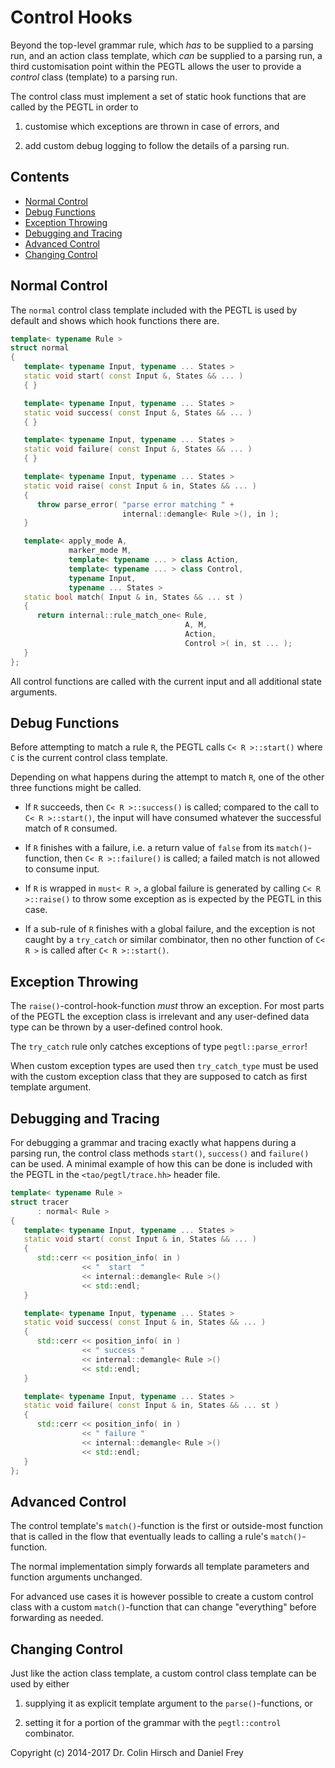 # Control Hooks

Beyond the top-level grammar rule, which *has* to be supplied to a parsing run, and an action class template, which *can* be supplied to a parsing run, a third customisation point within the PEGTL allows the user to provide a *control* class (template) to a parsing run.

The control class must implement a set of static hook functions that are called by the PEGTL in order to

1. customise which exceptions are thrown in case of errors, and

2. add custom debug logging to follow the details of a parsing run.

## Contents

* [Normal Control](#normal-control)
* [Debug Functions](#debug-functions)
* [Exception Throwing](#exception-throwing)
* [Debugging and Tracing](#debugging-and-tracing)
* [Advanced Control](#advanced-control)
* [Changing Control](#changing-control)

## Normal Control

The `normal` control class template included with the PEGTL is used by default and shows which hook functions there are.

```c++
template< typename Rule >
struct normal
{
   template< typename Input, typename ... States >
   static void start( const Input &, States && ... )
   { }

   template< typename Input, typename ... States >
   static void success( const Input &, States && ... )
   { }

   template< typename Input, typename ... States >
   static void failure( const Input &, States && ... )
   { }

   template< typename Input, typename ... States >
   static void raise( const Input & in, States && ... )
   {
      throw parse_error( "parse error matching " +
                         internal::demangle< Rule >(), in );
   }

   template< apply_mode A,
             marker_mode M,
             template< typename ... > class Action,
             template< typename ... > class Control,
             typename Input,
             typename ... States >
   static bool match( Input & in, States && ... st )
   {
      return internal::rule_match_one< Rule,
                                       A, M,
                                       Action,
                                       Control >( in, st ... );
   }
};
```

All control functions are called with the current input and all additional state arguments.

## Debug Functions

Before attempting to match a rule `R`, the PEGTL calls `C< R >::start()` where `C` is the current control class template.

Depending on what happens during the attempt to match `R`, one of the other three functions might be called.

- If `R` succeeds, then `C< R >::success()` is called; compared to the call to `C< R >::start()`, the input will have consumed whatever the successful match of `R` consumed.

- If `R` finishes with a failure, i.e. a return value of `false` from its `match()`-function, then `C< R >::failure()` is called; a failed match is not allowed to consume input.

- If `R` is wrapped in `must< R >`, a global failure is generated by calling `C< R >::raise()` to throw some exception as is expected by the PEGTL in this case.

- If a sub-rule of `R` finishes with a global failure, and the exception is not caught by a `try_catch` or similar combinator, then no other function of `C< R >` is called after `C< R >::start()`.

## Exception Throwing

The `raise()`-control-hook-function *must* throw an exception.
For most parts of the PEGTL the exception class is irrelevant and any user-defined data type can be thrown by a user-defined control hook.

The `try_catch` rule only catches exceptions of type `pegtl::parse_error`!

When custom exception types are used then `try_catch_type` must be used with the custom exception class that they are supposed to catch as first template argument.

## Debugging and Tracing

For debugging a grammar and tracing exactly what happens during a parsing run, the control class methods `start()`, `success()` and `failure()` can be used.
A minimal example of how this can be done is included with the PEGTL in the `<tao/pegtl/trace.hh>` header file.

```c++
template< typename Rule >
struct tracer
      : normal< Rule >
{
   template< typename Input, typename ... States >
   static void start( const Input & in, States && ... )
   {
      std::cerr << position_info( in )
                << "  start  "
                << internal::demangle< Rule >()
                << std::endl;
   }

   template< typename Input, typename ... States >
   static void success( const Input & in, States && ... )
   {
      std::cerr << position_info( in )
                << " success "
                << internal::demangle< Rule >()
                << std::endl;
   }

   template< typename Input, typename ... States >
   static void failure( const Input & in, States && ... st )
   {
      std::cerr << position_info( in )
                << " failure "
                << internal::demangle< Rule >()
                << std::endl;
   }
};
```

## Advanced Control

The control template's `match()`-function is the first or outside-most function that is called in the flow that eventually leads to calling a rule's `match()`-function.

The normal implementation simply forwards all template parameters and function arguments unchanged.

For advanced use cases it is however possible to create a custom control class with a custom `match()`-function that can change "everything" before forwarding as needed.

## Changing Control

Just like the action class template, a custom control class template can be used by either

1. supplying it as explicit template argument to the `parse()`-functions, or

2. setting it for a portion of the grammar with the `pegtl::control` combinator.

Copyright (c) 2014-2017 Dr. Colin Hirsch and Daniel Frey
